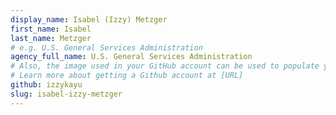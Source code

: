 ```yaml
---
display_name: Isabel (Izzy) Metzger
first_name: Isabel
last_name: Metzger
# e.g. U.S. General Services Administration
agency_full_name: U.S. General Services Administration
# Also, the image used in your GitHub account can be used to populate your digital.gov profile photo.
# Learn more about getting a Github account at [URL]
github: izzykayu
slug: isabel-izzy-metzger
---
```

